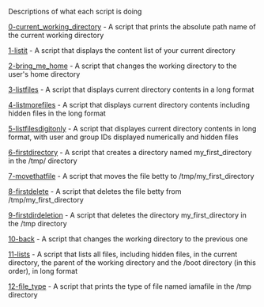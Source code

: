 Descriptions of what each script is doing


[0-current_working_directory](https://github.com/chelseyqc/holbertonschool-shell/blob/master/basics/0-current_working_directory) - A script that prints the absolute path name of the current working directory


[1-listit](https://github.com/chelseyqc/holbertonschool-shell/blob/master/basics/1-listit) - A script that displays the content list of your current directory


[2-bring_me_home](https://github.com/chelseyqc/holbertonschool-shell/blob/master/basics/2-bring_me_home) - A script that changes the working directory to the user's home directory


[3-listfiles](https://github.com/chelseyqc/holbertonschool-shell/blob/master/basics/3-listfiles) - A script that displays current directory contents in a long format


[4-listmorefiles](https://github.com/chelseyqc/holbertonschool-shell/blob/master/basics/4-listmorefiles) - A script that displays current directory contents including hidden files in the long format


[5-listfilesdigitonly](https://github.com/chelseyqc/holbertonschool-shell/blob/master/basics/5-listfilesdigitonly) - A script that displayes current directory contents in long format, with user and group IDs displayed numerically and hidden files


[6-firstdirectory](https://github.com/chelseyqc/holbertonschool-shell/blob/master/basics/6-firstdirectory) - A script that creates a directory named my_first_directory in the /tmp/ directory


[7-movethatfile](https://github.com/chelseyqc/holbertonschool-shell/blob/master/basics/7-movethatfile) - A script that moves the file betty to /tmp/my_first_directory


[8-firstdelete](https://github.com/chelseyqc/holbertonschool-shell/blob/master/basics/8-firstdelete) - A script that deletes the file betty from /tmp/my_first_directory


[9-firstdirdeletion](https://github.com/chelseyqc/holbertonschool-shell/blob/master/basics/9-firstdirdeletion) - A script that deletes the directory my_first_directory in the /tmp directory


[10-back](https://github.com/chelseyqc/holbertonschool-shell/blob/master/basics/10-back) - A script that changes the working directory to the previous one


[11-lists](https://github.com/chelseyqc/holbertonschool-shell/blob/master/basics/11-lists) - A script that lists all files, including hidden files, in the current directory, the parent of the working directory and the /boot directory (in this order), in long format


[12-file_type](https://github.com/chelseyqc/holbertonschool-shell/blob/master/basics/12-file_type) - A script that prints the type of file named iamafile in the /tmp directory
